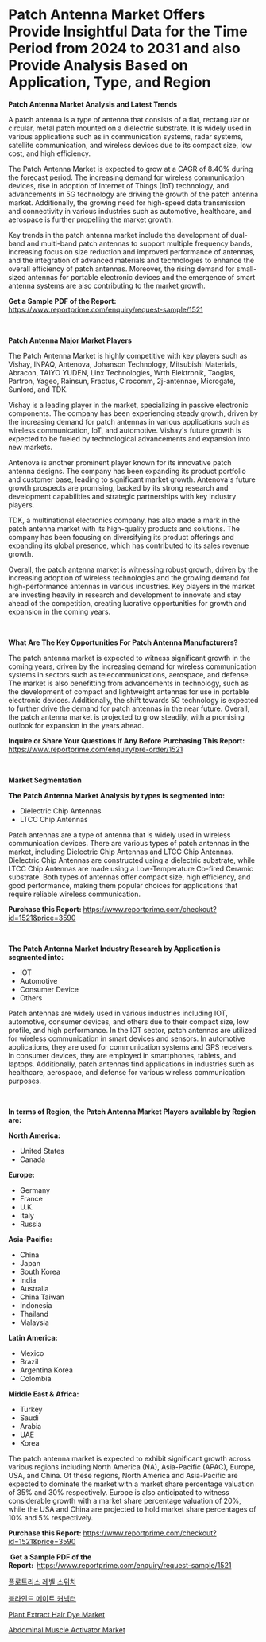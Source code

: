 <p><h1>Patch Antenna Market Offers Provide Insightful Data for the Time Period from 2024 to 2031 and also Provide Analysis Based on Application, Type, and Region</h1></p><p><strong>Patch Antenna Market Analysis and Latest Trends</strong></p>
<p><p>A patch antenna is a type of antenna that consists of a flat, rectangular or circular, metal patch mounted on a dielectric substrate. It is widely used in various applications such as in communication systems, radar systems, satellite communication, and wireless devices due to its compact size, low cost, and high efficiency.</p><p>The Patch Antenna Market is expected to grow at a CAGR of 8.40% during the forecast period. The increasing demand for wireless communication devices, rise in adoption of Internet of Things (IoT) technology, and advancements in 5G technology are driving the growth of the patch antenna market. Additionally, the growing need for high-speed data transmission and connectivity in various industries such as automotive, healthcare, and aerospace is further propelling the market growth.</p><p>Key trends in the patch antenna market include the development of dual-band and multi-band patch antennas to support multiple frequency bands, increasing focus on size reduction and improved performance of antennas, and the integration of advanced materials and technologies to enhance the overall efficiency of patch antennas. Moreover, the rising demand for small-sized antennas for portable electronic devices and the emergence of smart antenna systems are also contributing to the market growth.</p></p>
<p><strong>Get a Sample PDF of the Report:&nbsp;</strong> <a href="https://www.reportprime.com/enquiry/request-sample/1521">https://www.reportprime.com/enquiry/request-sample/1521</a></p>
<p>&nbsp;</p>
<p><strong>Patch Antenna Major Market Players</strong></p>
<p><p>The Patch Antenna Market is highly competitive with key players such as Vishay, INPAQ, Antenova, Johanson Technology, Mitsubishi Materials, Abracon, TAIYO YUDEN, Linx Technologies, Wrth Elektronik, Taoglas, Partron, Yageo, Rainsun, Fractus, Cirocomm, 2j-antennae, Microgate, Sunlord, and TDK.</p><p>Vishay is a leading player in the market, specializing in passive electronic components. The company has been experiencing steady growth, driven by the increasing demand for patch antennas in various applications such as wireless communication, IoT, and automotive. Vishay's future growth is expected to be fueled by technological advancements and expansion into new markets.</p><p>Antenova is another prominent player known for its innovative patch antenna designs. The company has been expanding its product portfolio and customer base, leading to significant market growth. Antenova's future growth prospects are promising, backed by its strong research and development capabilities and strategic partnerships with key industry players.</p><p>TDK, a multinational electronics company, has also made a mark in the patch antenna market with its high-quality products and solutions. The company has been focusing on diversifying its product offerings and expanding its global presence, which has contributed to its sales revenue growth.</p><p>Overall, the patch antenna market is witnessing robust growth, driven by the increasing adoption of wireless technologies and the growing demand for high-performance antennas in various industries. Key players in the market are investing heavily in research and development to innovate and stay ahead of the competition, creating lucrative opportunities for growth and expansion in the coming years.</p></p>
<p>&nbsp;</p>
<p><strong>What Are The Key Opportunities For Patch Antenna Manufacturers?</strong></p>
<p><p>The patch antenna market is expected to witness significant growth in the coming years, driven by the increasing demand for wireless communication systems in sectors such as telecommunications, aerospace, and defense. The market is also benefitting from advancements in technology, such as the development of compact and lightweight antennas for use in portable electronic devices. Additionally, the shift towards 5G technology is expected to further drive the demand for patch antennas in the near future. Overall, the patch antenna market is projected to grow steadily, with a promising outlook for expansion in the years ahead.</p></p>
<p><strong>Inquire or Share Your Questions If Any Before Purchasing This Report:</strong> <a href="https://www.reportprime.com/enquiry/pre-order/1521">https://www.reportprime.com/enquiry/pre-order/1521</a></p>
<p>&nbsp;</p>
<p><strong>Market Segmentation</strong></p>
<p><strong>The Patch Antenna Market Analysis by types is segmented into:</strong></p>
<p><ul><li>Dielectric Chip Antennas</li><li>LTCC Chip Antennas</li></ul></p>
<p><p>Patch antennas are a type of antenna that is widely used in wireless communication devices. There are various types of patch antennas in the market, including Dielectric Chip Antennas and LTCC Chip Antennas. Dielectric Chip Antennas are constructed using a dielectric substrate, while LTCC Chip Antennas are made using a Low-Temperature Co-fired Ceramic substrate. Both types of antennas offer compact size, high efficiency, and good performance, making them popular choices for applications that require reliable wireless communication.</p></p>
<p><strong>Purchase this Report:&nbsp;</strong><a href="https://www.reportprime.com/checkout?id=1521&price=3590">https://www.reportprime.com/checkout?id=1521&price=3590</a></p>
<p>&nbsp;</p>
<p><strong>The Patch Antenna Market Industry Research by Application is segmented into:</strong></p>
<p><ul><li>IOT</li><li>Automotive</li><li>Consumer Device</li><li>Others</li></ul></p>
<p><p>Patch antennas are widely used in various industries including IOT, automotive, consumer devices, and others due to their compact size, low profile, and high performance. In the IOT sector, patch antennas are utilized for wireless communication in smart devices and sensors. In automotive applications, they are used for communication systems and GPS receivers. In consumer devices, they are employed in smartphones, tablets, and laptops. Additionally, patch antennas find applications in industries such as healthcare, aerospace, and defense for various wireless communication purposes.</p></p>
<p>&nbsp;</p>
<p><strong>In terms of Region, the Patch Antenna Market Players available by Region are:</strong></p>
<p>
    <p> <strong> North America: </strong>
        <ul>
            <li>United States</li>
            <li>Canada</li>
        </ul>
        </p> 
    <p> <strong> Europe: </strong>
        <ul>
            <li>Germany</li>
            <li>France</li>
            <li>U.K.</li>
            <li>Italy</li>
            <li>Russia</li>
        </ul>
        </p> 
    <p> <strong> Asia-Pacific: </strong>
        <ul>
            <li>China</li>
            <li>Japan</li>
            <li>South Korea</li>
            <li>India</li>
            <li>Australia</li>
            <li>China Taiwan</li>
            <li>Indonesia</li>
            <li>Thailand</li>
            <li>Malaysia</li>
        </ul>
        </p> 
    <p> <strong> Latin America: </strong>
        <ul>
            <li>Mexico</li>
            <li>Brazil</li>
            <li>Argentina Korea</li>
            <li>Colombia</li>
        </ul>
        </p> 
    <p> <strong> Middle East & Africa: </strong>
        <ul>
            <li>Turkey</li>
            <li>Saudi</li>
            <li>Arabia</li>
            <li>UAE</li>
            <li>Korea</li>
        </ul>
    </p>
    </p>
<p><p>The patch antenna market is expected to exhibit significant growth across various regions including North America (NA), Asia-Pacific (APAC), Europe, USA, and China. Of these regions, North America and Asia-Pacific are expected to dominate the market with a market share percentage valuation of 35% and 30% respectively. Europe is also anticipated to witness considerable growth with a market share percentage valuation of 20%, while the USA and China are projected to hold market share percentages of 10% and 5% respectively.</p></p>
<p><strong>Purchase this Report: </strong><a href="https://www.reportprime.com/checkout?id=1521&price=3590">https://www.reportprime.com/checkout?id=1521&price=3590</a></p>
<p>&nbsp;<strong>Get a Sample PDF of the Report:&nbsp;&nbsp;</strong><a href="https://www.reportprime.com/enquiry/request-sample/1521">https://www.reportprime.com/enquiry/request-sample/1521</a></p>
<p><strong></strong></p>
<p><p><a href="https://github.com/Elenrrera7685/Market-Research-Report-List-1/blob/main/27086228941.md">플로트리스 레벨 스위치</a></p><p><a href="https://github.com/sammyUltyylrich9067856/Market-Research-Report-List-1/blob/main/76279938942.md">블라인드 메이트 커넥터</a></p><p><a href="https://github.com/jerrycopelandthomaswsqd8q/Market-Research-Report-List-2/blob/main/plant-extract-hair-dye-market.md">Plant Extract Hair Dye Market</a></p><p><a href="https://github.com/yoshih12/Market-Research-Report-List-2/blob/main/abdominal-muscle-activator-market.md">Abdominal Muscle Activator Market</a></p></p>